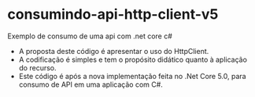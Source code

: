 # consumindo-api-http-client-v5

Exemplo de consumo de uma api com .net core c#

* A proposta deste código é apresentar o uso do HttpClient. 
* A codificação é simples e tem o propósito didático quanto à aplicação do recurso.
* Este código é após a nova implementação feita no .Net Core 5.0, para consumo de API em uma aplicação com C#.
